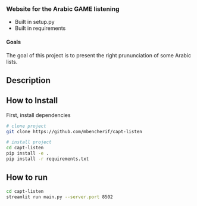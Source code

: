 ### Website for the Arabic GAME listening
- Built in setup.py
- Built in requirements

#### Goals  
The goal of this project is to present the right prununciation of some Arabic lists. 

## Description   


## How to Install   
First, install dependencies   
```bash
# clone project   
git clone https://github.com/mbencherif/capt-listen

# install project   
cd capt-listen
pip install -e .   
pip install -r requirements.txt
 ```   
## How to run   
```bash
cd capt-listen
streamlit run main.py --server.port 8502
```

